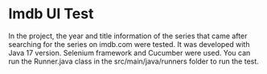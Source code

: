 # Imdb UI Test
In the project, the year and title information of the series that came after searching for the series on imdb.com were tested. It was developed with Java 17 version. Selenium framework and Cucumber were used. You can run the Runner.java class in the src/main/java/runners folder to run the test.
